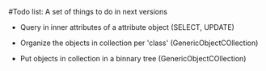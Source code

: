 #Todo list:
A set of things to do in next versions
*   Query in inner attributes of a attribute object (SELECT, UPDATE)

*   Organize the objects in collection per 'class' (GenericObjectCOllection)

*   Put objects in collection in a binnary tree (GenericObjectCOllection)